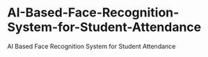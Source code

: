 # AI-Based-Face-Recognition-System-for-Student-Attendance
AI Based Face Recognition System for Student Attendance
